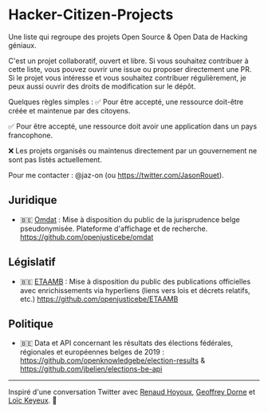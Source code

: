 # Hacker-Citizen-Projects

Une liste qui regroupe des projets Open Source & Open Data de Hacking géniaux.

C'est un projet collaboratif, ouvert et libre. Si vous souhaitez contribuer à cette liste, vous pouvez ouvrir une issue ou proposer directement une PR.
Si le projet vous intéresse et vous souhaitez contribuer régulièrement, je peux aussi ouvrir des droits de modification sur le dépôt.

Quelques règles simples :
:white_check_mark: Pour être accepté, une ressource doit-être créée et maintenue par des citoyens.

:white_check_mark: Pour être accepté, une ressource doit avoir une application dans un pays francophone.

:x:	Les projets organisés ou maintenus directement par un gouvernement ne sont pas listés actuellement.


Pour me contacter : @jaz-on (ou https://twitter.com/JasonRouet).

## Juridique
- 🇧🇪 [Omdat](https://omdat.openjustice.lltl.be/) : Mise à disposition du public de la jurisprudence belge pseudonymisée. Plateforme d'affichage et de recherche. https://github.com/openjusticebe/omdat 

## Législatif
- 🇧🇪 [ETAAMB](https://etaamb.openjustice.be/fr/index.html) : Mise à disposition du public des publications officielles avec enrichissements via hyperliens (liens vers lois et décrets relatifs, etc.) https://github.com/openjusticebe/ETAAMB

## Politique 
- 🇧🇪 Data et API concernant les résultats des élections fédérales, régionales et européennes belges de 2019 : https://github.com/openknowledgebe/election-results & https://github.com/jbelien/elections-be-api






---
Inspiré d'une conversation Twitter avec [Renaud Hoyoux](@geektortoise), [Geoffrey Dorne](@Geoffreydorne) et [Loïc Keyeux](@iooner). 👏
